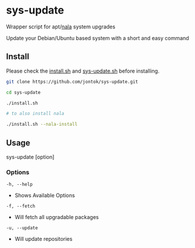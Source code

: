 # sys-update

Wrapper script for apt/[nala](https://gitlab.com/volian/nala) system upgrades

Update your Debian/Ubuntu based system with a short and easy command

## Install
Please check the [install.sh](install.sh) and [sys-update.sh](sys-update.sh) before installing.
```bash
git clone https://github.com/jontok/sys-update.git

cd sys-update

./install.sh

# to also install nala

./install.sh --nala-install

```

## Usage

sys-update [option]

### Options

`-h, --help`

- Shows Available Options

`-f, --fetch`

- Will fetch all upgradable packages

`-u, --update`
- Will update repositories
